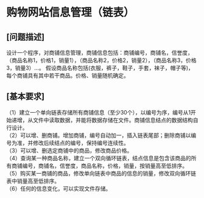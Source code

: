# 购物网站信息管理（链表）
## [问题描述]
设计一个程序，对商铺信息管理，商铺信息包括：商铺编号，商铺名，信誉度，（商品名称1，价格1，销量1），（商品名称2，价格2，销量2），（商品名称3，价格3，销量3）…。
假设商品名称包括(衣服，裤子，鞋子，手套，袜子，帽子等)，每个商铺具有其中若干商品。价格、销量随机确定。
## [基本要求]
（1）建立一个单向链表存储所有商铺信息（至少30个），以编号为序，编号从1开始递增，从文件中读取数据，并能将数据存储在文件。商铺信息结点的数据结构自行设计。<br>
（2）可以增、删商铺。增加商铺，编号自动加一，插入链表尾部；删除商铺以编号为准，并修改后续结点的编号，保持编号连续性。<br>
（3）可以增、删选定商铺中的商品，修改商品价格。<br>
（4）查询某一种商品名称，建立一个双向循环链表，结点信息是包含该商品的所有商铺编号，商铺名，信誉度，商品名称，价格，销量，按销量高至低排序。<br>
（5）购买某一商铺的商品，修改单向链表中商品的信息的销量，修改双向循环链表中销量高至低排序。<br>
（6）任何的信息变化，可以实现文件存储。<br>
